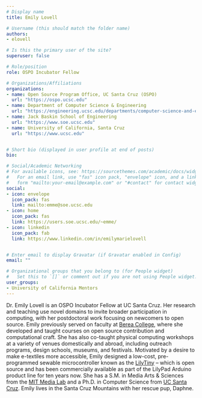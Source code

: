 ```yaml
---
# Display name
title: Emily Lovell

# Username (this should match the folder name)
authors:
- elovell

# Is this the primary user of the site?
superuser: false

# Role/position
role: OSPO Incubator Fellow

# Organizations/Affiliations
organizations:
- name: Open Source Program Office, UC Santa Cruz (OSPO)
  url: "https://ospo.ucsc.edu"
- name: Department of Computer Science & Engineering
  url: "https://engineering.ucsc.edu/departments/computer-science-and-engineering"
- name: Jack Baskin School of Engineering
  url: "https://www.soe.ucsc.edu"
- name: University of California, Santa Cruz
  url: "https://www.ucsc.edu"


# Short bio (displayed in user profile at end of posts)
bio:

# Social/Academic Networking
# For available icons, see: https://sourcethemes.com/academic/docs/widgets/#icons
#   For an email link, use "fas" icon pack, "envelope" icon, and a link in the
#   form "mailto:your-email@example.com" or "#contact" for contact widget.
social:
- icon: envelope
  icon_pack: fas
  link: mailto:emme@soe.ucsc.edu
- icon: home
  icon_pack: fas
  link: https://users.soe.ucsc.edu/~emme/
- icon: linkedin
  icon_pack: fab
  link: https://www.linkedin.com/in/emilymarielovell


# Enter email to display Gravatar (if Gravatar enabled in Config)
email: ""

# Organizational groups that you belong to (for People widget)
#   Set this to `[]` or comment out if you are not using People widget.  
user_groups:
- University of California Mentors
---
```

Dr. Emily Lovell is an OSPO Incubator Fellow at UC Santa Cruz. Her research and teaching use novel domains to invite broader participation in computing, with her postdoctoral work focusing on newcomers to open source. Emily previously served on faculty at [Berea College](https://www.berea.edu), where she developed and taught courses on open source contribution and computational craft. She has also co-taught physical computing workshops at a variety of venues domestically and abroad, including outreach programs, design schools, museums, and festivals. Motivated by a desire to make e-textiles more accessible, Emily designed a low-cost, pre-programmed sewable microcontroller known as the [LilyTiny](https://www.sparkfun.com/products/10899) – which is open source and has been commercially available as part of the LilyPad Arduino product line for ten years now. She has a S.M. in Media Arts & Sciences from the [MIT Media Lab](https://www.media.mit.edu) and a Ph.D. in Computer Science from [UC Santa Cruz](https://www.ucsc.edu). Emily lives in the Santa Cruz Mountains with her rescue pup, Daphne.
